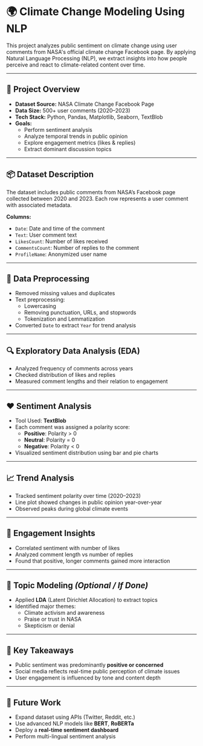 # 🌍 Climate Change Modeling Using NLP

This project analyzes public sentiment on climate change using user comments from NASA's official climate change Facebook page. By applying Natural Language Processing (NLP), we extract insights into how people perceive and react to climate-related content over time.

---

## 📌 Project Overview

- **Dataset Source:** NASA Climate Change Facebook Page  
- **Data Size:** 500+ user comments (2020–2023)
- **Tech Stack:** Python, Pandas, Matplotlib, Seaborn, TextBlob
- **Goals:**
  - Perform sentiment analysis
  - Analyze temporal trends in public opinion
  - Explore engagement metrics (likes & replies)
  - Extract dominant discussion topics

---

## 📦 Dataset Description

The dataset includes public comments from NASA’s Facebook page collected between 2020 and 2023. Each row represents a user comment with associated metadata.

**Columns:**
- `Date`: Date and time of the comment
- `Text`: User comment text
- `LikesCount`: Number of likes received
- `CommentsCount`: Number of replies to the comment
- `ProfileName`: Anonymized user name

---

## 🧹 Data Preprocessing

- Removed missing values and duplicates
- Text preprocessing:
  - Lowercasing
  - Removing punctuation, URLs, and stopwords
  - Tokenization and Lemmatization
- Converted `Date` to extract `Year` for trend analysis

---

## 🔍 Exploratory Data Analysis (EDA)

- Analyzed frequency of comments across years
- Checked distribution of likes and replies
- Measured comment lengths and their relation to engagement

---

## ❤️ Sentiment Analysis

- Tool Used: **TextBlob**
- Each comment was assigned a polarity score:
  - **Positive**: Polarity > 0
  - **Neutral**: Polarity = 0
  - **Negative**: Polarity < 0
- Visualized sentiment distribution using bar and pie charts

---

## 📈 Trend Analysis

- Tracked sentiment polarity over time (2020–2023)
- Line plot showed changes in public opinion year-over-year
- Observed peaks during global climate events

---

## 💬 Engagement Insights

- Correlated sentiment with number of likes
- Analyzed comment length vs number of replies
- Found that positive, longer comments gained more interaction

---

## 🧠 Topic Modeling *(Optional / If Done)*

- Applied **LDA** (Latent Dirichlet Allocation) to extract topics
- Identified major themes:
  - Climate activism and awareness
  - Praise or trust in NASA
  - Skepticism or denial

---

## 🔑 Key Takeaways

- Public sentiment was predominantly **positive or concerned**
- Social media reflects real-time public perception of climate issues
- User engagement is influenced by tone and content depth

---

## 🔭 Future Work

- Expand dataset using APIs (Twitter, Reddit, etc.)
- Use advanced NLP models like **BERT**, **RoBERTa**
- Deploy a **real-time sentiment dashboard**
- Perform multi-lingual sentiment analysis

